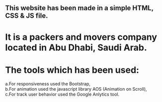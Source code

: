 ## This website has been made in a simple HTML, CSS & JS file. 
 # It is a packers and movers company located in Abu Dhabi, Saudi Arab.

# The tools which has been used:
  a.For responsiveness used the Bootstrap,     
  b.For animation used the javascript library AOS (Animation on Scroll),       
  c.For track user behavior used the Google Anlytics tool.
